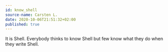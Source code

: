 ```yaml
---
id: know_shell
source-name: Carsten L.
date: 2020-10-06T21:51:32+02:00
published: true
---
```

It is Shell. Everybody thinks to know Shell but few know what they do when they write Shell.
